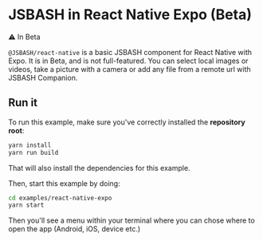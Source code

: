 # JSBASH in React Native Expo (Beta)

⚠️ In Beta

`@JSBASH/react-native` is a basic JSBASH component for React Native with Expo. It is in Beta, and is not full-featured. You can select local images or videos, take a picture with a camera or add any file from a remote url with JSBASH Companion.

## Run it

To run this example, make sure you've correctly installed the **repository root**:

```bash
yarn install
yarn run build
```

That will also install the dependencies for this example.

Then, start this example by doing:

```bash
cd examples/react-native-expo
yarn start
```

Then you'll see a menu within your terminal where you can chose where to open the app (Android, iOS, device etc.)
